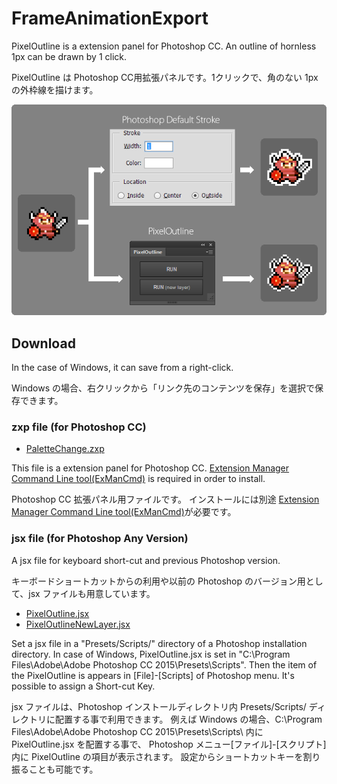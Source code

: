 # FrameAnimationExport

PixelOutline is a extension panel for Photoshop CC. An outline of hornless 1px can be drawn by 1 click.

PixelOutline は Photoshop CC用拡張パネルです。1クリックで、角のない 1px の外枠線を描けます。

![ ](assets/main.png)

## Download

In the case of Windows, it can save from a right-click. 

Windows の場合、右クリックから「リンク先のコンテンツを保存」を選択で保存できます。

### zxp file (for Photoshop CC)

* [PaletteChange.zxp](https://raw.github.com/siratama/PixelOutline/master/download/PixelOutline.zxp)

This file is a extension panel for Photoshop CC.
[Extension Manager Command Line tool(ExManCmd)](https://www.adobeexchange.com/resources/28) is required in order to install. 

Photoshop CC 拡張パネル用ファイルです。
インストールには別途 [Extension Manager Command Line tool(ExManCmd)](https://www.adobeexchange.com/resources/28)が必要です。

### jsx file (for Photoshop Any Version)

A jsx file for keyboard short-cut and previous Photoshop version.

キーボードショートカットからの利用や以前の Photoshop のバージョン用として、jsx ファイルも用意しています。

* [PixelOutline.jsx](https://raw.github.com/siratama/PixelOutline/master/download/PixelOutline.jsx)
* [PixelOutlineNewLayer.jsx](https://raw.github.com/siratama/PixelOutline/master/download/PixelOutlineNewLayer.jsx)

Set a jsx file in a "Presets/Scripts/" directory of a Photoshop installation directory.
In case of Windows, PixelOutline.jsx is set in "C:\Program Files\Adobe\Adobe Photoshop CC 2015\Presets\Scripts\".
Then the item of the PixelOutline is appears in [File]-[Scripts] of Photoshop menu.
It's possible to assign a Short-cut Key.

jsx ファイルは、Photoshop インストールディレクトリ内 Presets/Scripts/ ディレクトリに配置する事で利用できます。
例えば Windows の場合、C:\Program Files\Adobe\Adobe Photoshop CC 2015\Presets\Scripts\ 内に PixelOutline.jsx を配置する事で、
Photoshop メニュー[ファイル]-[スクリプト]内に PixelOutline の項目が表示されます。
設定からショートカットキーを割り振ることも可能です。

